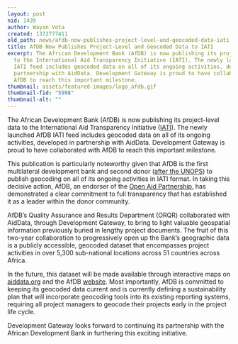 ```yaml
---
layout: post
nid: 1439
author: Wayan Vota
created: 1372777411
old_path: news/afdb-now-publishes-project-level-and-geocoded-data-iati
title: AfDB Now Publishes Project-Level and Geocoded Data to IATI
excerpt: The African Development Bank (AfDB) is now publishing its project-level data
  to the International Aid Transparency Initiative (IATI). The newly launched AfDB
  IATI feed includes geocoded data on all of its ongoing activities, developed in
  partnership with AidData. Development Gateway is proud to have collaborated with
  AfDB to reach this important milestone.
thumbnail: assets/featured-images/logo_afdb.gif
thumbnail-fid: "5998"
thumbnail-alt: ""
---
```


The African Development Bank (AfDB) is now publishing its project-level data to the International Aid Transparency Initiative ([IATI](http://iatiregistry.org/)). The newly launched AfDB IATI feed includes geocoded data on all of its ongoing activities, developed in partnership with AidData. Development Gateway is proud to have collaborated with AfDB to reach this important milestone.

This publication is particularly noteworthy given that AfDB is the first multilateral development bank and second donor ([after the UNOPS](http://www.unops.org/english/whatwedo/news/Pages/UNOPS-geocoded-project-information-IATI.aspx)) to publish geocoding on all of its ongoing activities in IATI format. In taking this decisive action, AfDB, an endorser of the [Open Aid Partnership](http://openaidmap.org/), has demonstrated a clear commitment to full transparency that has established it as a leader within the donor community.

AfDB’s Quality Assurance and Results Department (ORQR) collaborated with AidData, through Development Gateway, to bring to light valuable geospatial information previously buried in lengthy project documents. The fruit of this two-year collaboration to progressively open up the Bank’s geographic data is a publicly accessible, geocoded dataset that encompasses project activities in over 5,300 sub-national locations across 51 countries across Africa.

In the future, this dataset will be made available through interactive maps on [aiddata.org](http://aiddata.org/) and the AfDB [website](http://www.afdb.org/en/). Most importantly, AfDB is committed to keeping its geocoded data current and is currently defining a sustainability plan that will incorporate geocoding tools into its existing reporting systems, requiring all project managers to geocode their projects early in the project life cycle.

Development Gateway looks forward to continuing its partnership with the African Development Bank in furthering this exciting initiative.
